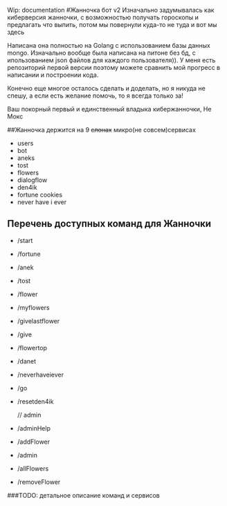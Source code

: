 Wip: documentation
#Жанночка бот v2
Изначально задумывалась как киберверсия жанночки, с возможностью получать гороскопы
и предлагать что выпить, потом мы повернули куда-то не туда и вот мы здесь

Написана она полностью на Golang с использованием базы данных mongo. Изначально вообще была
написана на питоне без бд, с ипользованием json файлов для каждого пользователя)). У меня есть
репозиторий первой версии поэтому можете сравнить мой прогресс в написании и построении кода.

Конечно еще многое осталось сделать и доделать, но я никуда не спешу, а если есть желание помочь,
то я всегда только за!

Ваш покорный первый и единственный владыка кибержанночки, Не Мокс

##Жанночка держится на 9 ~~слонах~~ микро(не совсем)сервисах
- users 
- bot
- aneks
- tost
- flowers
- dialogflow
- den4ik
- fortune cookies
- never have i ever

## Перечень доступных команд для Жанночки
- /start
- /fortune
- /anek
- /tost
- /flower
- /myflowers
- /givelastflower
- /give
- /flowertop
- /danet
- /neverhaveiever
- /go
- /resetden4ik


  // admin

- /adminHelp
- /addFlower
- /admin
- /allFlowers
- /removeFlower

###TODO: детальное описание команд и сервисов

